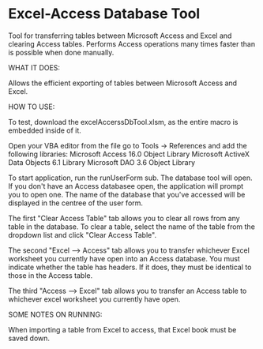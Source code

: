 # Excel-Access Database Tool
Tool for transferring tables between Microsoft Access and Excel and clearing Access tables. Performs Access operations many times faster than is possible when done manually.

WHAT IT DOES:

Allows the efficient exporting of tables between Microsoft Access and Excel. 

HOW TO USE:

To test, download the excelAccerssDbTool.xlsm, as the entire macro is embedded inside of it.

Open your VBA editor from the file go to Tools -> References and add the following libraries:
Microsoft Access 16.0 Object Library
Microsoft ActiveX Data Objects 6.1 Library
Microsoft DAO 3.6 Object Library

To start application, run the runUserForm sub. The database tool will open. If you don't have an Access databasee open, the application will prompt you to open one. The name of the database that you've accessed will be displayed in the centree of the user form.

The first "Clear Access Table" tab allows you to clear all rows from any table in the database. To clear a table, select the name of the table from the dropdown list and click "Clear Access Table".

The second "Excel --> Access" tab allows you to transfer whichever Excel worksheet you currently have open into an Access database. You must indicate whether the table has headers. If it does, they must be identical to those in the Access table.

The third "Access --> Excel" tab allows you to transfer an Access table to whichever excel worksheet you currently have open.

SOME NOTES ON RUNNING:

When importing a table from Excel to access, that Excel book must be saved down.
